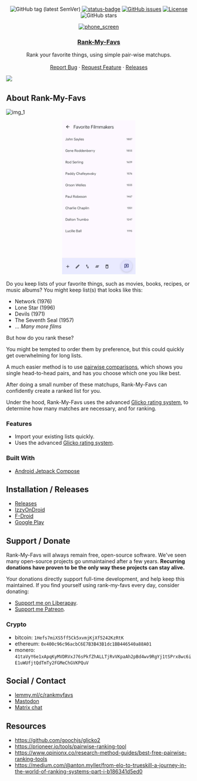 <div align="center">

![GitHub tag (latest SemVer)](https://img.shields.io/github/tag/dessalines/rank-my-favs.svg)
[![status-badge](https://woodpecker.join-lemmy.org/api/badges/dessalines/rank-my-favs/status.svg)](https://woodpecker.join-lemmy.org/dessalines/rank-my-favs)
[![GitHub issues](https://img.shields.io/github/issues-raw/dessalines/rank-my-favs.svg)](https://github.com/dessalines/rank-my-favs/issues)
[![License](https://img.shields.io/github/license/dessalines/rank-my-favs.svg)](LICENSE)
![GitHub stars](https://img.shields.io/github/stars/dessalines/rank-my-favs?style=social)

</div>

<p align="center">
  <a href="https://github.com/dessalines/rank-my-favs" rel="noopener">
    <img width=200px height=200px src="https://raw.githubusercontent.com/dessalines/rank-my-favs/main/app/src/main/res/mipmap-xxxhdpi/ic_launcher.png" alt="phone_screen" />
  </a>

 <h3 align="center"><a href="https://github.com/dessalines/rank-my-favs">Rank-My-Favs</a></h3>
  <p align="center">
    Rank your favorite things, using simple pair-wise matchups.
    <br />
    <br />
    <a href="https://github.com/dessalines/rank-my-favs/issues">Report Bug</a>
    ·
    <a href="https://github.com/dessalines/rank-my-favs/issues">Request Feature</a>
    ·
    <a href="https://github.com/dessalines/rank-my-favs/releases">Releases</a>
  </p>
  <!-- TODO, get it on these stores -->
  <!-- <p align="center"> -->
    <!-- <a href="https://apt.izzysoft.de/fdroid/index/apk/com.dessalines.rankmyfavs"><img src="https://gitlab.com/IzzyOnDroid/repo/-/raw/master/assets/IzzyOnDroid.png" alt="Get it on IzzyOnDroid" height="80"></a> -->
    <!-- <a href="https://f-droid.org/packages/com.dessalines.thumbkey"><img src="https://fdroid.gitlab.io/artwork/badge/get-it-on.png" alt="Get it on F-Droid" height="80"></a> -->
    <!-- <a href="https://play.google.com/store/apps/details?id=com.dessalines.thumbkey"><img src="https://cdn.rawgit.com/steverichey/google-play-badge-svg/master/img/en_get.svg" height="80"></a> -->
    <a href="https://github.com/dessalines/rank-my-favs/releases/latest"><img src="https://raw.githubusercontent.com/andOTP/andOTP/master/assets/badges/get-it-on-github.png" height="80"></a>
  <!-- </p> -->
</p>

## About Rank-My-Favs

![img_1]()

<p align="center">
  <a href="https://github.com/dessalines/rank-my-favs" rel="noopener">
    <img width=200px src="./fastlane/metadata/android/en-US/images/phoneScreenshots/1.jpg" alt="phone_screen" />
  </a>
</p>

Do you keep lists of your favorite things, such as movies, books, recipes, or music albums? You might keep list(s) that looks like this:

- Network (1976)
- Lone Star (1996)
- Devils (1971)
- The Seventh Seal (1957)
- ... _Many more films_

But how do you rank these?

You might be tempted to order them by preference, but this could quickly get overwhelming for long lists.

A much easier method is to use [pairwise comparisons](https://www.opinionx.co/blog/pairwise-comparison), which shows you single head-to-head pairs, and has you choose which one you like best.

After doing a small number of these matchups, Rank-My-Favs can confidently create a ranked list for you.

Under the hood, Rank-My-Favs uses the advanced [Glicko rating system](https://en.m.wikipedia.org/wiki/Glicko_rating_system), to determine how many matches are necessary, and for ranking.

### Features

- Import your existing lists quickly.
- Uses the advanced [Glicko rating system](https://en.m.wikipedia.org/wiki/Glicko_rating_system).

### Built With

- [Android Jetpack Compose](https://developer.android.com/jetpack/compose)

## Installation / Releases

- [Releases](https://github.com/dessalines/rank-my-favs/releases)
- [IzzyOnDroid](https://apt.izzysoft.de/fdroid/index/apk/com.dessalines.rankmyfavs)
- [F-Droid](https://f-droid.org/en/packages/com.dessalines.rankmyfavs/)
- [Google Play](https://play.google.com/store/apps/details?id=com.dessalines.thumbkey)

## Support / Donate

Rank-My-Favs will always remain free, open-source software. We've seen many open-source projects go unmaintained after a few years. **Recurring donations have proven to be the only way these projects can stay alive.**

Your donations directly support full-time development, and help keep this maintained. If you find yourself using rank-my-favs every day, consider donating:

- [Support me on Liberapay](https://liberapay.com/dessalines).
- [Support me Patreon](https://www.patreon.com/dessalines).

### Crypto

- bitcoin: `1Hefs7miXS5ff5Ck5xvmjKjXf5242KzRtK`
- ethereum: `0x400c96c96acbC6E7B3B43B1dc1BB446540a88A01`
- monero: `41taVyY6e1xApqKyMVDRVxJ76sPkfZhALLTjRvVKpaAh2pBd4wv9RgYj1tSPrx8wc6iE1uWUfjtQdTmTy2FGMeChGVKPQuV`

## Social / Contact

- [lemmy.ml/c/rankmyfavs](https://lemmy.ml/c/rankmyfavs)
- [Mastodon](https://mastodon.social/@dessalines)
- [Matrix chat](https://matrix.to/#/#rank-my-favs:matrix.org)

## Resources

- https://github.com/goochjs/glicko2
- https://prioneer.io/tools/pairwise-ranking-tool
- https://www.opinionx.co/research-method-guides/best-free-pairwise-ranking-tools
- https://medium.com/@anton.myller/from-elo-to-trueskill-a-journey-in-the-world-of-ranking-systems-part-i-b186341d5ed0
